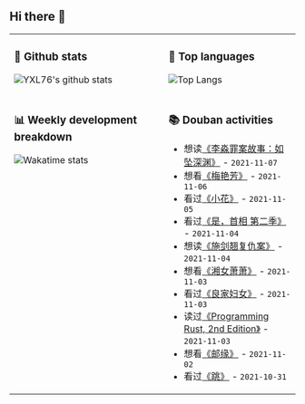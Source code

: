 ## Hi there 👋

<table>
<tr>
<td valign="top" width="54%">

### 🔭 Github stats

![YXL76's github stats](https://github-readme-stats.yxl76.vercel.app/api?username=YXL76&count_private=true&show_icons=true&include_all_commits=true&theme=prussian&line_height=28&disable_animations=true)

</td>

<td valign="top" width="46%">

### 🌱 Top languages

![Top Langs](https://github-readme-stats.yxl76.vercel.app/api/top-langs/?username=YXL76&layout=compact&theme=prussian&langs_count=8&hide=HTML,CSS,SCSS)

</td>
</tr>
<tr>
<td valign="top" width="54%">

### 📊 Weekly development breakdown

![Wakatime stats](https://github-readme-stats.yxl76.vercel.app/api/wakatime?username=YXL76&layout=compact&theme=prussian)


</td>
<td valign="top" width="46%">

### 📚 Douban activities

- 想读[《李淼罪案故事：如坠深渊》](https://book.douban.com/subject/35523109/) - `2021-11-07`
- 想看[《梅艳芳》](http://movie.douban.com/subject/30176790/) - `2021-11-06`
- 看过[《小花》](http://movie.douban.com/subject/1309226/) - `2021-11-05`
- 看过[《是，首相  第二季》](http://movie.douban.com/subject/5359940/) - `2021-11-04`
- 想读[《施剑翘复仇案》](https://book.douban.com/subject/35603043/) - `2021-11-04`
- 想看[《湘女萧萧》](http://movie.douban.com/subject/1434275/) - `2021-11-03`
- 看过[《良家妇女》](http://movie.douban.com/subject/1304379/) - `2021-11-03`
- 读过[《Programming Rust, 2nd Edition》](https://book.douban.com/subject/34973905/) - `2021-11-03`
- 想看[《邮缘》](http://movie.douban.com/subject/1937844/) - `2021-11-02`
- 看过[《跳》](http://movie.douban.com/subject/1419482/) - `2021-10-31`

</td>
</tr>
</table>

<!--
**YXL76/YXL76** is a ✨ _special_ ✨ repository because its `README.md` (this file) appears on your GitHub profile.

Here are some ideas to get you started:

- 🔭 I’m currently working on ...
- 🌱 I’m currently learning ...
- 👯 I’m looking to collaborate on ...
- 🤔 I’m looking for help with ...
- 💬 Ask me about ...
- 📫 How to reach me: ...
- 😄 Pronouns: ...
- ⚡ Fun fact: ...
-->
